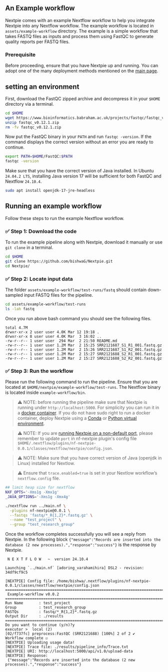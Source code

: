 

## An Example workflow

Nextpie comes with an example Nextflow workflow to help you integrate Nextpie into any Nextflow workflow. The example workflow is located in `assets/example-workflow` directory. The example is a simple workflow that takes FASTQ files as inputs and process them using FastQC to generate quality reports per FASTQ files.

### Prerequisite
Before proceeding, ensure that you have Nextpie up and running. You can adopt one of the many deployment methods mentioned on the [main page](../README.md).

## setting an environment

First, download the FastQC zipped archive and decompress it in your `$HOME` directory via a terminal.

```bash
cd $HOME
wget https://www.bioinformatics.babraham.ac.uk/projects/fastqc/fastqc_v0.12.1.zip
unzip fastqc_v0.12.1.zip
rm -fv fastqc_v0.12.1.zip
```

Now put the FastQC binary in your `PATH` and run `fastqc -version`. If the command displays the correct version without an error you are ready to continue.

```bash
export PATH=$HOME/FastQC:$PATH
fastqc -version
```
Make sure that you have the correct version of Java installed. In Ubuntu `24.04.2 LTS`, installing Java version 17 will be sufficient for both FastQC and Nextflow `24.10.4`.
```bash
sudo apt install openjdk-17-jre-headless
```

## Running an example workflow

Follow these steps to run the example Nextflow workflow.


### ✅ Step 1: Download the code
To run the example pipeline along with Nextpie, download it manually or use `git clone` in a terminal.

```bash
cd $HOME
git clone https://github.com/bishwaG/Nextpie.git
cd Nextpie/
```

### ✅ Step 2: Locate input data

The folder `assets/example-workflow/test-runs/fastq` should contain down-sampled input FASTQ files for the pipeline.

```bash
cd assets/example-workflow/test-runs
ls -lah fastq
```

Once you run above bash command you should see the following files.
```
total 4.7M
drwxr-xr-x 2 user user 4.0K Mar 12 19:18 .
drwxr-xr-x 8 user user 4.0K Mar  3 16:02 ..
-rw-r--r-- 1 user user  294 Mar  2 21:50 README.md
-rw-r--r-- 1 user user 1.2M Mar  2 15:25 SRR2121687_S1_R1_001.fastq.gz
-rw-r--r-- 1 user user 1.2M Mar  2 15:26 SRR2121687_S1_R2_001.fastq.gz
-rw-r--r-- 1 user user 1.2M Mar  2 15:27 SRR2121688_S2_R1_001.fastq.gz
-rw-r--r-- 1 user user 1.2M Mar  2 15:27 SRR2121688_S2_R2_001.fastq.gz
```

### ✅ Step 3: Run the workflow

Please run the following command to run the pipeline. Ensure that you are located at `$HOME/nextpie/example-workflow/test-runs`. The Nextflow binary is located inside `example-workflow/bin`.

> ⚠️ NOTE: before running the pipeline make sure that Nextpie is running under `http://localhost:5000`. For simplicity you can run it in a [docker container](deploy-docker.md). If you do not have sudo right to run a docker container, deploy Nextpie using a [Conda](deploy-conda.md) or [Python virtual environment](deploy-python.md).

> ⚠️ NOTE: If you are [running Nextpie on a non-default port](non-default-port.md),  please remember to update `port` in nf-nextpie plugin's config file `$HOME/.nextflow/plugins/nf-nextpie-0.0.1/classes/nextflow/nextpie/config.json`.

> ⚠️ NOTE: Make sure that you have correct version of Java (openjdk in Linux) installed for Nextlow. 

> ⚠️ Ensure that `trace.enabled=true` is set in your Nextlow workflow’s `nextflow.config` file.

```bash
## limit heap size for nextflow
NXF_OPTS='-Xms1g -Xmx1g'
_JAVA_OPTIONS='-Xms1g -Xmx4g'

./nextflow run ../main.nf \
  -plugins nf-nextpie@0.0.1 \
  --fastqs 'fastq/*_R{1,2}*.fastq.gz' \
  --name "test_project" \
  --group "test_research_group"
```

Once the workflow completes successfully you will see a reply from Nextpie. In the following block `{"message":"Records are inserted into the database (2 new processes).","response":"success"}` is the response by Nextpie.

```
 N E X T F L O W   ~  version 24.10.4

Launching `../main.nf` [adoring_varahamihira] DSL2 - revision: 34df9cf9c5

[NEXTPIE] Config file: /home/bishwa/.nextflow/plugins/nf-nextpie-0.0.1/classes/nextflow/nextpie/config.json
===============================================================================
 Example-workflow v0.0.2
===============================================================================
Run Name       : test_project
Group          : test_research_group
FASTQs         : fastq/*_R{1,2}*.fastq.gz
Output Dir     : ./results
===============================================================================
Do you want to continue (y/n)?y
executor >  local (2)
[02/f737fc] preprocess:FastQC (SRR2121688) [100%] 2 of 2 ✔
Workflow complete ☑️ 
[NEXTPIE] Uploading usage data!
[NEXTPIE] Trace file: ./results/pipeline_info/Trace.txt
[NEXTPIE] URI: http://localhost:5000/api/v1.0/upload-data
[NEXTPIE] Response:
 {"message":"Records are inserted into the database (2 new processes).","response":"success"}
```
